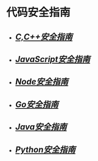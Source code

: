 # 代码安全指南
- ## [*C,C++安全指南*][1]
- ## [*JavaScript安全指南*][2]
- ## [*Node安全指南*][3]
- ## [*Go安全指南*][4]
- ## [*Java安全指南*][5]
- ## [*Python安全指南*][6]

[1]: ./C,C++安全指南.md
[2]: ./JavaScript安全指南.md
[3]: ./Node安全指南.md
[4]: ./Go安全指南.md
[5]: ./Java安全指南.md
[6]: ./Python安全指南.md

